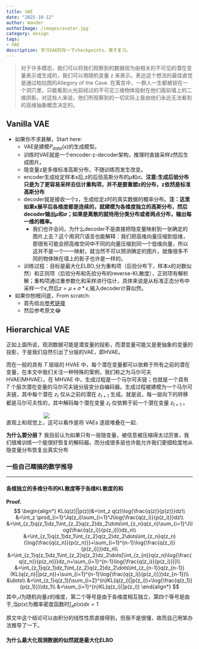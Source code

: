 ```yaml
---
title: VAE
date: "2025-10-12"
author: Wander
authorImage: /images/avatar.jpg
category: design
tags:
- VAE
description: 学习VAE时存一下checkpoints，便于复习。
---
```

> 对于许多模态，我们可以将我们观察到的数据视为由相关的不可见的潜在变量表示或生成的，我们可以用随机变量 z 来表示。表达这个想法的最佳直觉是通过柏拉图的Allegory of the Cave.
> 在寓言中，一群人一生都被锁在一个洞穴里，只能看到火光前经过的不可见三维物体投射在他们面前墙上的二维阴影。对这些人来说，他们所观察到的一切实际上是由他们永远无法看到的高维抽象概念决定的。

## Vanilla VAE
- 如果你不求甚解，Start here:
  - VAE是建模$P_{data}(x)$的生成模型。
  - 训练时VAE就是一个encoder-z-decoder架构，推理时直接采样z然后生成图片。
  - 隐变量z是多维标准高斯分布，不随训练而发生改变。
  - encoder生成给定样本x后,z的后验高斯分布的$\mu$和$\sigma$。**注意:生成后验分布只是为了更容易采样去估计重构项，并不是要重塑z的分布，z依然是标准高斯分布**
  - decoder就是接收一个z，生成给定z时的真实数据的概率分布。**注：这里如果x展平后各维度都是连续的，就建模为各维度独立的高斯分布，然后decoder输出$\mu$和$\sigma$；如果是离散的就待用分类分布或者两点分布，输出每一维的概率。**
    - 我们也许会问，为什么decoder不是直接把隐变量映射到一张确定的图片上去？这个用洞穴语言也能解释：我们把高维向量压缩到低维，那很有可能会把高维空间中不同的向量压缩到同一个低维向量，所以这并不是一个一一映射，就当然不可以预测确定的图片。就像很多不同的物体映在墙上的影子也许是一样的。
  - 训练过程：目标是最大化ELBO,分为重构项（后验分布下，样本x的对数似然）和正则项（后验分布和先验分布的reverse-KL散度），正则项有解析解；重构项通过重参数化和采样进行估计，具体来说是从标准正态分布中采样一个$\epsilon$,然后$z=\mu+\sigma*\epsilon$,输入decoder计算似然。
- 如果你刨根问底，From scratch:
  - 首先给出[参考链接](https://zhuanlan.zhihu.com/p/711402258)
  - 然后参考原文😂

## Hierarchical VAE
正如上面所说，观测数据可能是潜变量的投影，而潜变量可能又是更抽象的变量的投影，于是我们自然引出了分层的VAE，即HVAE。

而在一般的具有 $T$ 层级的 HVAE 中，每个潜在变量都可以依赖于所有之前的潜在变量，在本文中我们关注一种特殊的案例，我们称之为马尔可夫 HVAE(MHVAE）。在 MHVAE 中，生成过程是一个马尔可夫链；也就是一个具有 $T$ 个层次潜在变量的马尔可夫链分层变分自编码器。生成过程被建模为一个马尔可夫链，其中每个潜在 $z_t$ 仅从之前的潜在 $z_{t+1}$ 生成。就是说，每一层向下的转移都是马尔可夫性的，其中解码每个潜在变量 $z_t$ 仅依赖于前一个潜在变量 $z_{t+1}$ 。
<div style="width: 60%; margin: 0 auto;">
  <img src="/images/blog/checkpoints-VAE/image.png">
</div>
直观上和视觉上，这可以看作是将 VAEs 逐层堆叠在一起.

**为什么要分层？** 我目前认为如果只有一层隐变量，被信息被压缩得太过厉害，我们很难训练一个能很好恢复的解码器。而分成很多层也许能允许我们更细粒度地从隐变量分布恢复出真实分布

### 一些自己瞎搞的数学推导
---
#### 各维独立的多维分布的KL散度等于各维KL散度的和
**Proof.**
$$
\begin{align*}
  KL(q(z)||p(z))&=\int_z q(z)\log{\frac{q(z)}{p(z)}}dz\\
                &=\int_z \prod_{i=1}^Jq(z_i)\sum_{i=1}^J\log{\frac{q(z_i)}{p(z_i)}}dz\\
                &=\int_{z_1}q(z_1)dz_1\int_{z_2}q(z_2)dz_2\dots\int_{z_n}q(z_n)\sum_{i=1}^J\log{\frac{q(z_i)}{p(z_i)}}dz_n\\
                &=\int_{z_1}q(z_1)dz_1\int_{z_2}q(z_2)dz_2\dots\int_{z_n}q(z_n)(\log{\frac{q(z_n)}{p(z_n)}}+\sum_{i=1}^{n-1}\log{\frac{q(z_i)}{p(z_i)}})dz_n\\
                &=\int_{z_1}q(z_1)dz_1\int_{z_2}q(z_2)dz_2\dots[\int_{z_{n}}q(z_n)\log{\frac{q(z_n)}{p(z_n)}}dz_n+\sum_{i=1}^{n-1}\log{\frac{q(z_i)}{p(z_i)}}]\\
                &=\int_{z_1}q(z_1)dz_1\int_{z_2}q(z_2)dz_2\dots\int_{z_{n-1}}q(z_{n-1})(KL(q(z_n)||p(z_n))+\sum_{i=1}^{n-1}\log{\frac{q(z_i)}{p(z_i)}})dz_{n-1})\\
                &\dots\\
                &=\int_{z_1}q(z_1)(\sum_{i=2}^{n}KL(q(z_i)||p(z_i))+\log{\frac{q(z_1)}{p(z_1)}})dz_1\\
                &=\sum_{i=1}^{n}KL(q(z_i)||p(z_i))
\end{align*}
$$
其中,$J$为随机向量$z$的维度，第二个等号是由于各维度相互独立，第四个等号是由于,当p(x)为概率密度函数时$\int_x p(x) dx=1$

原文中这个结论可以由积分的线性性质直接得到，但我不是很懂，故而自己用笨办法推导了一下。
#### 为什么最大化观测数据的似然就是最大化ELBO

